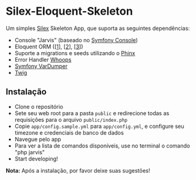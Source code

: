 # Silex-Eloquent-Skeleton

Um simples [Silex](http://silex.sensiolabs.org/) Skeleton App, que suporta as seguintes dependências:

 - Console "Jarvis" (baseado no [Symfony Console](http://symfony.com/doc/current/components/console.html))
 - Eloquent ORM ([[1](https://github.com/illuminate/database)], [[2](http://laravel.com/docs/5.4/queries)], [[3](http://laravel.com/docs/5.4/eloquent)])
 - Suporte a migrations e seeds utilizando o [Phinx](https://phinx.org/)
 - Error Handler [Whoops](http://filp.github.io/whoops/)
 - [Symfony VarDumper](http://symfony.com/doc/current/components/var_dumper.html)
 - [Twig](http://twig.sensiolabs.org/)

## Instalação
* Clone o repositório
* Sete seu web root para a pasta `public` e redirecione todas as requisições para o arquivo `public/index.php`
* Copie `app/config.sample.yml` para `app/config.yml`, e configure seu timezone e credenciais de banco de dados
* Navegue pelo app
* Para ver a lista de comandos disponíveis, use no terminal o comando "php jarvis"
* Start developing!

**Nota:** Após a instalação, por favor deixe suas sugestões!